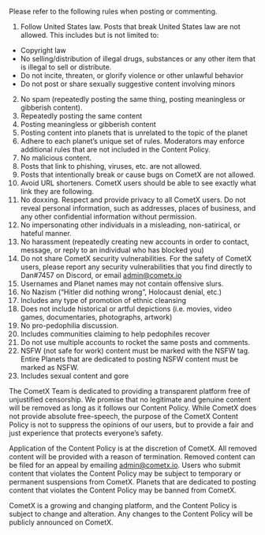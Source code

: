 Please refer to the following rules when posting or commenting.

1. Follow United States law. Posts that break United States law are not allowed. This includes but is not limited to:
  - Copyright law
  - No selling/distribution of illegal drugs, substances or any other item that is illegal to sell or distribute.
  - Do not incite, threaten, or glorify violence or other unlawful behavior
  - Do not post or share sexually suggestive content involving minors
2. No spam (repeatedly posting the same thing, posting meaningless or gibberish content).
  1. Repeatedly posting the same content
  1. Posting meaningless or gibberish content
  1. Posting content into planets that is unrelated to the topic of the planet
3. Adhere to each planet’s unique set of rules. Moderators may enforce additional rules that are not included in the Content Policy.
4. No malicious content.
  1. Posts that link to phishing, viruses, etc. are not allowed.
  1. Posts that intentionally break or cause bugs on CometX are not allowed.
  1. Avoid URL shorteners. CometX users should be able to see exactly what link they are following.
5. No doxxing. Respect and provide privacy to all CometX users. Do not reveal personal information, such as addresses, places of business, and any other confidential information without permission.
6. No impersonating other individuals in a misleading, non-satirical, or hateful manner.
7. No harassment (repeatedly creating new accounts in order to contact, message, or reply to an individual who has blocked you)
8. Do not share CometX security vulnerabilities. For the safety of CometX users, please report any security vulnerabilities that you find directly to Dan#7457 on Discord, or email admin@cometx.io
9. Usernames and Planet names may not contain offensive slurs.
10. No Nazism (“Hitler did nothing wrong”, Holocaust denial, etc.)
  1. Includes any type of promotion of ethnic cleansing
  1. Does not include historical or artful depictions (i.e. movies, video games, documentaries, photographs, artwork)
11. No pro-pedophilia discussion.
  1. Includes communities claiming to help pedophiles recover
12. Do not use multiple accounts to rocket the same posts and comments.
13. NSFW (not safe for work) content must be marked with the NSFW tag. Entire Planets that are dedicated to posting NSFW content must be marked as NSFW.
  1. Includes sexual content and gore

The CometX Team is dedicated to providing a transparent platform free of unjustified censorship. We promise that no legitimate and genuine content will be removed as long as it follows our Content Policy. While CometX does not provide absolute free-speech, the purpose of the CometX Content Policy is not to suppress the opinions of our users, but to provide a fair and just experience that protects everyone’s safety.

Application of the Content Policy is at the discretion of CometX. All removed content will be provided with a reason of termination. Removed content can be filed for an appeal by emailing admin@cometx.io. Users who submit content that violates the Content Policy may be subject to temporary or permanent suspensions from CometX. Planets that are dedicated to posting content that violates the Content Policy may be banned from CometX.

CometX is a growing and changing platform, and the Content Policy is subject to change and alteration. Any changes to the Content Policy will be publicly announced on CometX.
